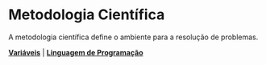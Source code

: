 # Metodologia Científica

A metodologia científica define o ambiente para a resolução de problemas.

[**Variáveis**](variaveis.md) \| [**Linguagem de Programação**](/metodologia_cientifica/linguagem-de-programação.md)


